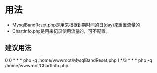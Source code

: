 # 用法
* MysqlBandReset.php是用来根据到期时间的日(day)来重置流量的
* ChartInfo.php是用来记录使用流量的，可不配置。

## 建议用法
0 0 * * * php -q /home/wwwroot/MysqlBandReset.php
1 */3 * * * php -q /home/wwwroot/ChartInfo.php